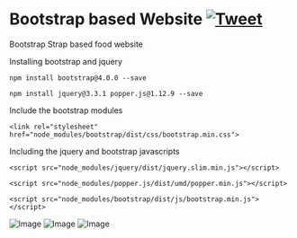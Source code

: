 # Bootstrap based Website [![Tweet](https://img.shields.io/twitter/url/http/shields.io.svg?style=social)](https://twitter.com/intent/tweet?text=Bootstrap%20based%food%20&via=froala&hashtags=bootstrap,design,templates,blocks,developers)

Bootstrap Strap based food website

Installing bootstrap and jquery


```npm install bootstrap@4.0.0 --save```


```npm install jquery@3.3.1 popper.js@1.12.9 --save```


Include the bootstrap modules


```<link rel="stylesheet" href="node_modules/bootstrap/dist/css/bootstrap.min.css">```


Including the jquery and bootstrap javascripts


```<script src="node_modules/jquery/dist/jquery.slim.min.js"></script>```


```<script src="node_modules/popper.js/dist/umd/popper.min.js"></script>```


 ```<script src="node_modules/bootstrap/dist/js/bootstrap.min.js"></script>```

<img src="./ss1.png" alt="Image" />
<img src="./ss2.png" alt="Image" />
<img src="./ss3.png" alt="Image" />
